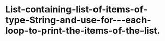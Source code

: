 # List-containing-list-of-items-of-type-String-and-use-for---each-loop-to-print-the-items-of-the-list.